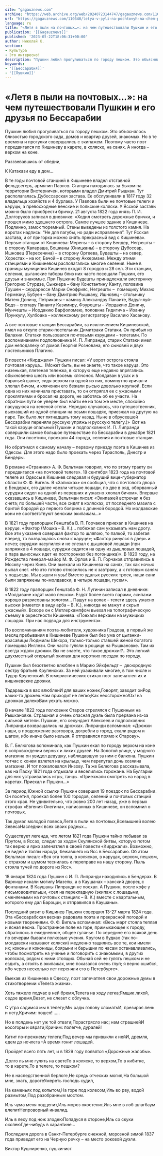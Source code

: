 ```yaml
---
site: "gagauznews.com"
archive: "https://web.archive.org/web/20240723144747/gagauznews.com/110340/letya-v-pyli-na-pochtovyh-na-chem-puteshestvovali-pushkin-i-ego-druzya-po-bessarabii.html"
url: "https://gagauznews.com/110340/letya-v-pyli-na-pochtovyh-na-chem-puteshestvovali-pushkin-i-ego-druzya-po-bessarabii.html"
language: ru
title: "«Летя в пыли на почтовых…»: на чем путешествовали Пушкин и его друзья по Бессарабии"
publication: '[[Gagauznews]]'
published: '2023-05-22T18:06:31+00:00'
author: Николай К.
section:
- Культура
- Это интересно!
description: "Пушкин любил прогуливаться по городу пешком. Это объяснялось близостью городского сада, домов и квартир друзей, знакомых. Но в те времена и прогулки совершались с экипажем. Поэтому часто поэт передвигался по Кишиневу в карете, в коляске, на санях. А иногда – верхом на коне. Раззвевавшись от обедни, К Катакази еду в дом… В те годы почтовой станцией в Кишиневе владел отставной фельдъегерь, армянин Павлов. Станция находилась за Быком на территории Вистерничен, которыми владел Дмитрий Рышкан. Тут располагалась Дубоссарская застава. Ее обслуживали в 1817 году 32 владельца хозяйств и 4 бурлака. У Павлова были не почтовые телеги и кэруцы, а превосходные венские […]"
keywords:
- '[[Бессарабия]]'
- '[[Пушкин]]'
---
```


# «Летя в пыли на почтовых…»: на чем путешествовали Пушкин и его друзья по Бессарабии

Пушкин любил прогуливаться по городу пешком. Это объяснялось близостью городского сада, домов и квартир друзей, знакомых. Но в те времена и прогулки совершались с экипажем. Поэтому часто поэт передвигался по Кишиневу в карете, в коляске, на санях. А иногда – верхом на коне.

Раззвевавшись от обедни,

К Катакази еду в дом…

В те годы почтовой станцией в Кишиневе владел отставной фельдъегерь, армянин Павлов. Станция находилась за Быком на территории Вистерничен, которыми владел Дмитрий Рышкан. Тут располагалась Дубоссарская застава. Ее обслуживали в 1817 году 32 владельца хозяйств и 4 бурлака. У Павлова были не почтовые телеги и кэруцы, а превосходные венские и польские коляски. У Ясской заставы можно было приобрести бричку. 21 августа 1822 года князь П. И. Долгоруков записал в дневнике: «Ходил смотреть дорожные брички, и прошел мимо здешнего острога. Самое лучшее здание в Кишиневе. Подлинно, замок тюремный. Стены выведены из толстого камня. На воротах надпись: “Не для пагубы, но ради исправления”. Тут Ясская застава, и от пригорка можно снять прекрасный вид с Кишинева». Первые станции от Кишинева: Мерены – в сторону Бендер, Негрешты – в сторону Калараша, Бошканы (Оницканы) – в сторону Дубоссар, Ишновец (Пересечина) – в сторону Оргеева, Будешты – на север, Хорестах – на юг, Бачой – в сторону Аккермана. Между этими станциями и Кишиневом располагались многие селения. Ныне в границы муниципия Кишинев входят 8 городов и 28 сел. Эти станции, селения, цыганские таборы близ них часто посещали Пушкин, его друзья и знакомые. При Пушкине Будешты принадлежали вистернику Григорию Стурдзе, Сынжера – бану Константину Канту, половина Трушен – сердарессе Марии Онофрияс, Негрешты –  помещику Михаю Гермезиу, Бубуеч – бану Дмитрию Рышкану, Ишновец – стольнику Матею Доничу, Петриканы – камису Александру Панаите, Вадул-луй-Водэ – спэтару Панаиту Казимиру, Фэурешты – Иордакию Доничу, Мунчешты – Иордакию Варфоломею, половина Гидигича – Иоанну Прункулу, Хулбоака – коллежскому регистратору Василию Хасанову.

А все почтовые станции Бессарабии, за исключением Кишиневской, имел на откупе старик-постельник Димитраки Статаки. Он прибыл из Валахии. Статаки пользовался почтовыми кэруцами – телегами. По воспоминаниям подполковника И. П. Липранди, старик Статаки имел дом неподалеку от домов Георгия Рознована, его сыновей и двух постельников Плагино.

В повести «Кирджали» Пушкин писал: «У ворот острога стояла почтовая каруца… (Может быть, вы не знаете, что такое каруца. Это низенькая, плетеная тележка, в которую еще недавно впрягались обыкновенно шесть или восемь клячонок. Молдаван в усах и в бараньей шапке, сидя верхом на одной из них, поминутно кричал и хлопал бичом, и клячонки его бежали рысью довольно крупной. Если одна из них начинала приставать, то он отпрягал ее с ужасными проклятиями и бросал на дороге, не заботясь об ее участи. На обратном пути он уверен был найти ее на том же месте, спокойно пасущуюся на зеленой степи. Нередко случалось, что путешественник, выехавший из одной станции на осьми лошадях, приезжал на другую на паре. Так было лет пятнадцать тому назад. Ныне в обрусевшей Бессарабии переняли русскую упряжь и русскую телегу.)»  Вот на такой кэруце опальный Пушкин и подполковник И. П. Липранди совершили самое большое путешествие по Бессарабии в декабре 1821 года. Они посетили, проехали 44 города, селения и почтовые станции.

Но обратимся к самому началу – первому приезду поэта в Кишинев из Одессы. Для этого надо было проехать через Тирасполь, Днестр и Бендеры.

В романе «Странник» А. Ф. Вельтман говорил, что по этому тракту он передвигался «на почтовой телеге». 18 сентября 1823 года на почтовой телеге из Одессы в Кишинев следовал и будущий вице-губернатор области Ф. Ф. Вигель. В «Записках» он сообщил, что с почтового двора в Бендерах, его далее «везли четыре лошади, по две в ряд, оборванный суруджи сидел на одной из передних и ужасно хлопал бичом». Впервые оказавшись в Кишиневе, Вельтман писал: «Экипажей встречал я без счета; по большей части, все сидят в колясках, от последнего мазила с бритой бородой до первого боярина с длинной бородой. Но молдавские кони не соответствуют венским экипажам…»

В 1821 году прапорщик Генштаба В. П. Горчаков приехал в Кишинев на кэруце. «Фактор (Мошка – В. К.)… побежал сам указывать нам дрогу. Все эти указания совершал фактор то шляпою, то палкой, то забегая вперед, то возвращаясь снова к каруце»; «Фактор ринулся в дверь и исчез; суруджи насупился и не слезал с дышловой лошади (при запряжке в 4 лошади, суруджи садится на одну из дышловых лошадей, а пара выносных идет на посторонках без погонщика)». В 1820 году, на Рождество генерал-майор М. Ф. Орлов и В. П. Горчаков отправились в Москву через Киев. Они выехали из Кишинева на санях, так как ночью выпал снег. «Но это готово относилось не к завтраку, а к готовым саням у подъезда. Мы вышли и увы! Вместо удалых русских троек, наши сани были запряжены по-молдавски, в четыре лошади, гусем».

В 1822 году прапорщик Генштаба Ф. Н. Лугинин записал в дневнике: «Молдаване ходят мало пешком. Ездят более всего парами, экипажи хорошо разрисованы золотом… Пашут на волах – телеги здесь ужасно высоки (имеется в виду арба – В. К.), никогда не мажут и скрып ужасный». Вскоре он с Метлеркампфом выехал на топографическую съемку в окрестности Кишинева. «Поехали верхами на мужицких лошадях. При нас подвода для инструмента».

По воспоминаниям поэта-любителя, художника Градова, в первый же месяц пребывания в Кишиневе Пушкин был без ума от цыганки-красавицы Людмилы Шекора, только-только ставшей женой богатого помещика Инглези. Они часто гуляли в рощице на Рышкановке. Там их всегда ждали дрожки. Вы не знаете, что такое дрожки!?.. Это легкий двухместный открытый экипаж для коротких поездок по городу.

Пушкин был безответно влюблен в Марию Эйхфельдт –  двоюродную сестру братьев Крупенских. За ней ухаживали многие, в том числе и Тудор Крупенский. В юмористических стихах поэт запечатлел их и кишиневские дрожки.

Тадарашка в вас влюблен‎И для ваших ножек,Говорят, заводит он‎Род каких-то дрожек.Нам приходит не легко;‎Как неосторожно!Ох! на дрожках далеко‎Вам уехать можно.

В начале 1822 года полковник Старов стрелялся с Пушкиным на Рышкановке. Страшная и очень опасная дуэль была прервана из-за сильной метели. Пушкин, его секундант Алексеев и подполковник Липранди возвращались на дрожках. Липранди вспоминал: «Дрожки наши, в продолжение разговора, догребли в город, ехали рядом и шагом, ибо иначе было нельзя. Я отправился прямо к Старову».

В. Г. Белюгова вспоминала, как Пушкин ехал по городу верхом на коне в сопровождении верных и лихих друзей. На Золотой улице, у модного магазина он увидел девушку, наблюдавшую за ним с балкона. Пушкин тотчас с конем взлетел на крыльцо, чем перепугал дочь хозяина магазина. И тот пожаловался Инзову. Та же Белюгова рассказывала, как на Пасху 1821 года отдыхали и веселились горожане. На Булгарии для них устраивались игры, танцы. «Приезжали смотреть на народ в каретах. Приехал и Пушкин…»

За период Южной ссылки Пушкин совершил 19 поездок по Бессарабии. Он посетил, проехал более 100 городов, селений и почтовых станций этого края. Не удивительно, что ровно 200 лет назад, уже в первых строфах «Евгения Онегина», написанных в Кишиневе, он вспомнил о почтовых.

Так думал молодой повеса,Летя в пыли на почтовых,Всевышней волею ЗевесаНаследник всех своих родных…

Существует легенда, что летом 1821 года Пушкин тайно побывал за Прутом, в Яссах, следил за ходом Скулянской битвы, которую потом так верно и ярко запечатлел в своей повести «Кирджали». Возможно, он видел и толпы народа, бежавшего из Ясс в Бессарабию. Об этом Вельтман писал: «Вся эта толпа, в колясках, в каруцах, верхом, пешком, с страхом и шумом теснилась к переправе на нашу сторону. Пыль стояла тучей по дороге из Ясс».

18 января 1824 года Пушкин с И. П. Липранди находились в Бендерах. В Варнице искали могилу Мазепы, а в Каушанах – ханский дворец с фонтанами. В Каушаны Липранди не поехал. А Пушкин, после кофе у письмоводительши, «сел на перекладную (экипаж с лошадьми, сменяемыми на почтовых станциях – В. К.) вместе с квартальным, которого ему дал Бароцци, и отправился в Каушаны».

Последний визит в Кишинев Пушкин совершил 13-27 марта 1824 года. Эта «Бессарабская весна» радовала поэта и прекрасной погодой и новыми творениями. Ф. Ф. Вигель вспоминал: «Весь март стояла теплая и ясная весна. Пространное поле на горе, примыкающее к городу, обратилось в ежедневное, общее гулянье. По середине его всякой день по вечерам бывали полковые учения. Кругом в будках (так по-молдавски называют коляски) медленно тащились все те, кои имели их; коконы и коконицы, боярыни и барышни по часам останавливались, чтобы посмотреть на ученье и поговорить с знакомыми, в других колясках, рядом с ними стоящих. Обычай сей не гулять пешком и не ездить, а стоять в экипажах, мне показался очень глуп; я верно ошибся, ибо через несколько лет переняли его в Петербурге».

Выехав из Кишинева в Одессу, поэт запечатлел свои дорожные думы в стихотворении «Телега жизни».

Хоть тяжело подчас в ней бремя,Телега на ходу легка;Ямщик лихой, седое время,Везет, не слезет с облучка.

С утра садимся мы в телегу;Мы рады голову сломатьИ, презирая лень и негу,Кричим: пошел! …..

Но в полдень нет уж той отваги;Порастрясло нас; нам страшнейИ косогоры и овраги;Кричим: полегче, дуралей!

Катит по-прежнему телега;Под вечер мы привыкли к нейИ, дремля, едем до ночлега –А время гонит лошадей.

Пройдет всего пять лет, и в 1829 году появятся «Дорожные жалобы».

Долго ль мне гулять на светеТо в коляске, то верхом,То в кибитке, то в карете,То в телеге, то пешком?

Не в наследственной берлоге,Не средь отческих могил,На большой мне, знать, дорогеУмереть господь судил,

На каменьях под копытом,На горе под колесом,Иль во рву, водой размытом,Под разобранным мостом.

Иль чума меня подцепит,Иль мороз окостенит,Иль мне в лоб шлагбаум влепитНепроворный инвалид.

Иль в лесу под нож злодеюПопадуся в стороне,Иль со скуки околеюГде-нибудь в карантине…

Последняя дорога в Санкт-Петербурге снежной, морозной зимой 1837 года приведет его на Черную речку – на место роковой дуэли.

Виктор Кушниренко, пушкинист
